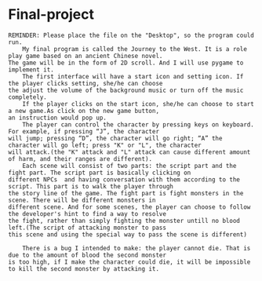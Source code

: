 # Final-project
	REMINDER: Please place the file on the "Desktop", so the program could run.
	    My final program is called the Journey to the West. It is a role play game based on an ancient Chinese novel.
	The game will be in the form of 2D scroll. And I will use pygame to implement it.
	    The first interface will have a start icon and setting icon. If the player clicks setting, she/he can choose
	the adjust the volume of the background music or turn off the music completely. 
	    If the player clicks on the start icon, she/he can choose to start a new game.As click on the new game button,
	an instruction would pop up.
	    The player can control the character by pressing keys on keyboard. For example, if pressing “J”, the character
	will jump; pressing “D”, the character will go right; “A” the character will go left; press "K" or "L", the character
	will attack.(the "K" attack and "L" attack can cause different amount of harm, and their ranges are different).
	    Each scene will consist of two parts: the script part and the fight part. The script part is basically clicking on 
	different NPCs 	and having conversation with them according to the script. This part is to walk the player through
	the story line of the game. The fight part is fight monsters in the scene. There will be different monsters in 
	different scene. And for some scenes, the player can choose to follow the developer's hint to find a way to resolve
	the fight, rather than simply fighting the monster untill no blood left.(The script of attacking monster to pass
	this scene and using the special way to pass the scene is different)
	
	    There is a bug I intended to make: the player cannot die. That is due to the amount of blood the second monster
	is too high, if I make the character could die, it will be impossible to kill the second monster by attacking it.
